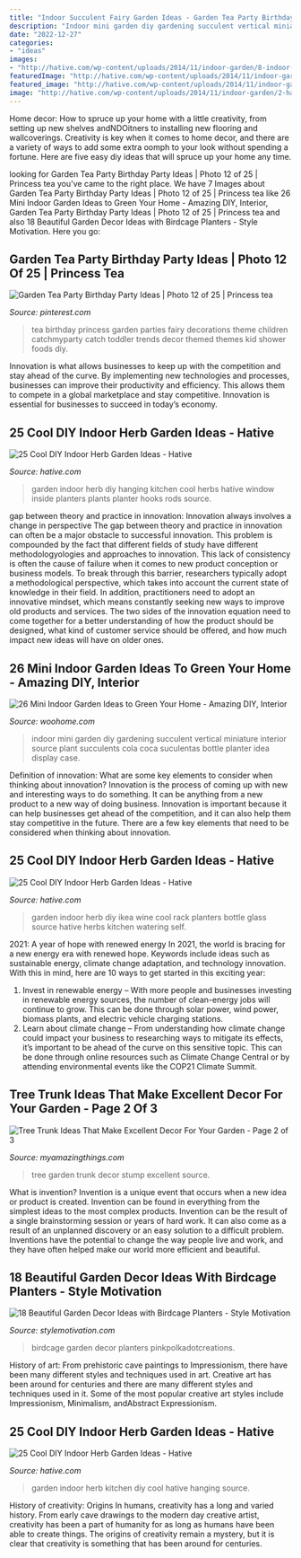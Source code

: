 ```yaml
---
title: "Indoor Succulent Fairy Garden Ideas - Garden Tea Party Birthday Party Ideas"
description: "Indoor mini garden diy gardening succulent vertical miniature interior source plant succulents cola coca suculentas bottle planter idea display case"
date: "2022-12-27"
categories:
- "ideas"
images:
- "http://hative.com/wp-content/uploads/2014/11/indoor-garden/8-indoor-herb-garden-ikea-wine-rack.jpg"
featuredImage: "http://hative.com/wp-content/uploads/2014/11/indoor-garden/2-hanging-kitchen-garden.jpg"
featured_image: "http://hative.com/wp-content/uploads/2014/11/indoor-garden/2-hanging-kitchen-garden.jpg"
image: "http://hative.com/wp-content/uploads/2014/11/indoor-garden/2-hanging-kitchen-garden.jpg"
---
```



Home decor: How to spruce up your home with a little creativity, from setting up new shelves andNDOitners to installing new flooring and wallcoverings.
Creativity is key when it comes to home decor, and there are a variety of ways to add some extra oomph to your look without spending a fortune. Here are five easy diy ideas that will spruce up your home any time.

	

		
looking for Garden Tea Party Birthday Party Ideas | Photo 12 of 25 | Princess tea you've came to the right place. We have 7 Images about Garden Tea Party Birthday Party Ideas | Photo 12 of 25 | Princess tea like 26 Mini Indoor Garden Ideas to Green Your Home - Amazing DIY, Interior, Garden Tea Party Birthday Party Ideas | Photo 12 of 25 | Princess tea and also 18 Beautiful Garden Decor Ideas with Birdcage Planters - Style Motivation. Here you go:
		
    
## Garden Tea Party Birthday Party Ideas | Photo 12 Of 25 | Princess Tea

<img loading=lazy src="https://i.pinimg.com/736x/a9/52/7c/a9527ca630dcf7f1714ada5ecce2fa6d.jpg" onerror="this.onerror=null;this.src='https://tse3.mm.bing.net/th?id=OIP.DkrCUiFZ1mdqWB7SQg627AAAAA&amp;pid=15.1';" alt="Garden Tea Party Birthday Party Ideas | Photo 12 of 25 | Princess tea">

_Source: pinterest.com_

>tea birthday princess garden parties fairy decorations theme children catchmyparty catch toddler trends decor themed themes kid shower foods diy. 

	

Innovation is what allows businesses to keep up with the competition and stay ahead of the curve. By implementing new technologies and processes, businesses can improve their productivity and efficiency. This allows them to compete in a global marketplace and stay competitive. Innovation is essential for businesses to succeed in today’s economy.

    
## 25 Cool DIY Indoor Herb Garden Ideas - Hative

<img loading=lazy src="http://hative.com/wp-content/uploads/2014/11/indoor-garden/2-hanging-kitchen-garden.jpg" onerror="this.onerror=null;this.src='https://tse1.mm.bing.net/th?id=OIP.jrCYtoPuTKVTvYAgLoIyuQHaKF&amp;pid=15.1';" alt="25 Cool DIY Indoor Herb Garden Ideas - Hative">

_Source: hative.com_

>garden indoor herb diy hanging kitchen cool herbs hative window inside planters plants planter hooks rods source. 

	

gap between theory and practice in innovation: Innovation always involves a change in perspective
The gap between theory and practice in innovation can often be a major obstacle to successful innovation. This problem is compounded by the fact that different fields of study have different methodologyologies and approaches to innovation. This lack of consistency is often the cause of failure when it comes to new product conception or business models. To break through this barrier, researchers typically adopt a methodological perspective, which takes into account the current state of knowledge in their field. In addition, practitioners need to adopt an innovative mindset, which means constantly seeking new ways to improve old products and services. The two sides of the innovation equation need to come together for a better understanding of how the product should be designed, what kind of customer service should be offered, and how much impact new ideas will have on older ones.

    
## 26 Mini Indoor Garden Ideas To Green Your Home - Amazing DIY, Interior

<img loading=lazy src="http://www.woohome.com/wp-content/uploads/2014/03/Mini-Indoor-Gardening-23.jpg" onerror="this.onerror=null;this.src='https://tse3.mm.bing.net/th?id=OIP.nMrH1D5AJNp7lpvIm3TbbgHaKl&amp;pid=15.1';" alt="26 Mini Indoor Garden Ideas to Green Your Home - Amazing DIY, Interior">

_Source: woohome.com_

>indoor mini garden diy gardening succulent vertical miniature interior source plant succulents cola coca suculentas bottle planter idea display case. 

	

Definition of innovation: What are some key elements to consider when thinking about innovation?
Innovation is the process of coming up with new and interesting ways to do something. It can be anything from a new product to a new way of doing business. Innovation is important because it can help businesses get ahead of the competition, and it can also help them stay competitive in the future.
There are a few key elements that need to be considered when thinking about innovation.

    
## 25 Cool DIY Indoor Herb Garden Ideas - Hative

<img loading=lazy src="http://hative.com/wp-content/uploads/2014/11/indoor-garden/8-indoor-herb-garden-ikea-wine-rack.jpg" onerror="this.onerror=null;this.src='https://tse4.mm.bing.net/th?id=OIP.9tzui6D6x4a6r54zKx9KoAHaLD&amp;pid=15.1';" alt="25 Cool DIY Indoor Herb Garden Ideas - Hative">

_Source: hative.com_

>garden indoor herb diy ikea wine cool rack planters bottle glass source hative herbs kitchen watering self. 

	

2021: A year of hope with renewed energy
In 2021, the world is bracing for a new energy era with renewed hope. Keywords include ideas such as sustainable energy, climate change adaptation, and technology innovation. With this in mind, here are 10 ways to get started in this exciting year:
1. Invest in renewable energy – With more people and businesses investing in renewable energy sources, the number of clean-energy jobs will continue to grow. This can be done through solar power, wind power, biomass plants, and electric vehicle charging stations.
2. Learn about climate change – From understanding how climate change could impact your business to researching ways to mitigate its effects, it’s important to be ahead of the curve on this sensitive topic. This can be done through online resources such as Climate Change Central or by attending environmental events like the COP21 Climate Summit.

    
## Tree Trunk Ideas That Make Excellent Decor For Your Garden - Page 2 Of 3

<img loading=lazy src="http://myamazingthings.com/wp-content/uploads/2017/08/tree-stump-ideas-12.jpg" onerror="this.onerror=null;this.src='https://tse3.mm.bing.net/th?id=OIP.TucIk3LJ-UGQmZ5tR0-zUQHaJ4&amp;pid=15.1';" alt="Tree Trunk Ideas That Make Excellent Decor For Your Garden - Page 2 of 3">

_Source: myamazingthings.com_

>tree garden trunk decor stump excellent source. 

	

What is invention?
Invention is a unique event that occurs when a new idea or product is created. Invention can be found in everything from the simplest ideas to the most complex products. Invention can be the result of a single brainstorming session or years of hard work. It can also come as a result of an unplanned discovery or an easy solution to a difficult problem. Inventions have the potential to change the way people live and work, and they have often helped make our world more efficient and beautiful.

    
## 18 Beautiful Garden Decor Ideas With Birdcage Planters - Style Motivation

<img loading=lazy src="https://cdn.homebnc.com/homeimg/2016/06/04-birdcage-planters-homebnc.jpg" onerror="this.onerror=null;this.src='https://tse1.mm.bing.net/th?id=OIP.wQVrCAp-BWKOS13f12dWYQHaKi&amp;pid=15.1';" alt="18 Beautiful Garden Decor Ideas with Birdcage Planters - Style Motivation">

_Source: stylemotivation.com_

>birdcage garden decor planters pinkpolkadotcreations. 

	

History of art: From prehistoric cave paintings to Impressionism, there have been many different styles and techniques used in art.
Creative art has been around for centuries and there are many different styles and techniques used in it. Some of the most popular creative art styles include Impressionism, Minimalism, andAbstract Expressionism.

    
## 25 Cool DIY Indoor Herb Garden Ideas - Hative

<img loading=lazy src="http://hative.com/wp-content/uploads/2014/11/indoor-garden/21-gutters-repurposed-herbs.jpg" onerror="this.onerror=null;this.src='https://tse4.mm.bing.net/th?id=OIP.VWcuvKHQr5CVt4UpR_zrDQHaKG&amp;pid=15.1';" alt="25 Cool DIY Indoor Herb Garden Ideas - Hative">

_Source: hative.com_

>garden indoor herb kitchen diy cool hative hanging source. 

	

History of creativity: Origins
In humans, creativity has a long and varied history. From early cave drawings to the modern day creative artist, creativity has been a part of humanity for as long as humans have been able to create things. The origins of creativity remain a mystery, but it is clear that creativity is something that has been around for centuries.

